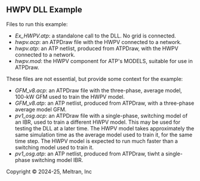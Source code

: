 ## HWPV DLL Example

Files to run this example:

- _Ex_HWPV.atp_: a standalone call to the DLL. No grid is connected.
- _hwpv.acp_: an ATPDraw file with the HWPV connected to a network.
- _hwpv.atp_: an ATP netlist, produced from ATPDraw, with the HWPV connected to a network.
- _hwpv.mod_: the HWPV component for ATP's MODELS, suitable for use in ATPDraw.

These files are not essential, but provide some context for the example:

- _GFM_v8.acp_: an ATPDraw file with the three-phase, average model, 100-kW GFM used to train the HWPV model.
- _GFM_v8.atp_: an ATP netlist, produced from ATPDraw, with a three-phase average model GFM.
- _pv1_osg.acp_: an ATPDraw file with a single-phase, switching model of an IBR, used to train a different HWPV model. This may be used for testing the DLL at a later time. The HWPV model takes approximately the same simulation time as the average model used to train it, for the same time step. The HWPV model is expected to run much faster than a switching model used to train it.
- _pv1_osg.atp_: an ATP netlist, produced from ATPDraw, tiwht a single-phase switching model IBR.

Copyright &copy; 2024-25, Meltran, Inc


